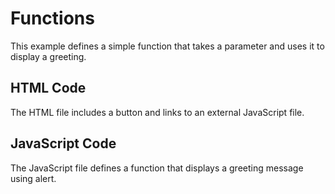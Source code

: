# Functions

This example defines a simple function that takes a parameter and uses it to display a greeting.

## HTML Code
The HTML file includes a button and links to an external JavaScript file.

## JavaScript Code
The JavaScript file defines a function that displays a greeting message using alert.